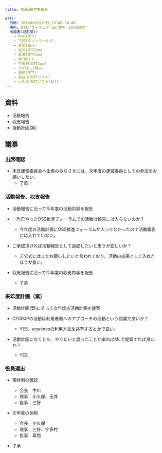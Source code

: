 ```yaml
--- 
title: 第4回運営委員会

attr:
  日時: 2014年03月19日 19:00-20:00
  場所: NTTソフトウェア 品川本社 17F会議室
  出席者(記名順): 
    - 中川(NTT)
    - 三好(ネットワールド)
    - 草間(個人)
    - 岩川(NTTCom)
    - 黒澤(NTTCom)
    - 原(個人)
    - 宇多村(NTTCom)
    - たかはし(個人)
    - 服部(NTT)
    - 長谷川(NTTソフト)
    - 小久保(NTTソフト[記])
---
```


## 資料

* 活動報告
* 収支報告
* 活動計画(案)

## 議事

### 出席確認

* 本日運営委員会へ出席のみなさまには、次年度の運営委員としての参加をお願いしたい。
   * 了承

### 活動報告、収支報告

* 活動報告に沿って今年度の活動内容を報告

* 一昨日やったOSS推進フォーラムでの活動は報告には入らないのか？
   * 今年度の活動計画にOSS推進フォーラムが入ってなかったので活動報告には入れていない。

* ご承認頂ければ活動報告として追記したいと思うが宜しいか？
   * 非公式にはまたお願いしたいと言われており、活動の成果として入れたほうが良い。

* 収支報告に沿って今年度の収支内容を報告
   * 了承

### 来年度計画（案）

* 活動計画(案)にそって次年度の活動計画を提案

* CFGRJPの活動は利用者側へのアプローチの活動という認識で良いか？
   * YES、anyninesの利用方法を共有するとかで良い。

* 活動計画になくとも、やりたいと思ったことがあればMLで提案すれば良いか？
   * YES

### 役員選出

* 現体制の確認
   * 会長　中川
   * 理事　小久保、玉井
   * 監事　三好

* 次年度の体制
   * 会長　小久保
   * 理事　三好、宇多村
   * 監事　草間

* 了承

